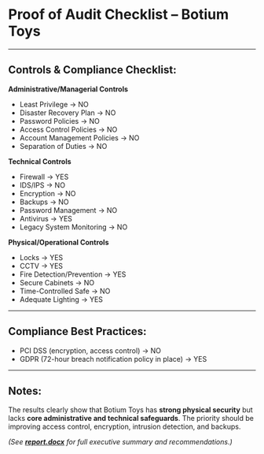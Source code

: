 # Proof of Audit Checklist – Botium Toys

---
## Controls & Compliance Checklist:  

**Administrative/Managerial Controls**  
- Least Privilege → NO  
- Disaster Recovery Plan → NO  
- Password Policies → NO  
- Access Control Policies → NO  
- Account Management Policies → NO  
- Separation of Duties → NO  

**Technical Controls**  
- Firewall → YES  
- IDS/IPS → NO  
- Encryption → NO  
- Backups → NO  
- Password Management → NO  
- Antivirus → YES  
- Legacy System Monitoring → NO  

**Physical/Operational Controls**  
- Locks → YES  
- CCTV → YES  
- Fire Detection/Prevention → YES  
- Secure Cabinets → NO  
- Time-Controlled Safe → NO  
- Adequate Lighting → YES  

---

## Compliance Best Practices:
- PCI DSS (encryption, access control) → NO  
- GDPR (72-hour breach notification policy in place) → YES  

---

## Notes:
The results clearly show that Botium Toys has **strong physical security** but lacks **core administrative and technical safeguards**. The priority should be improving access control, encryption, intrusion detection, and backups.  

*(See [**report.docx**](report.docx/Botium_Toys_Internal_Security_Audit.pdf) for full executive summary and recommendations.)*
